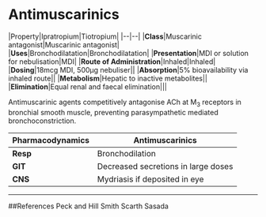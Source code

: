 # Antimuscarinics

|Property|Ipratropium|Tiotropium|
|--|--|
|**Class**|Muscarinic antagonist|Muscarinic antagonist|
|**Uses**|Bronchodilatation|Bronchodilatation|
|**Presentation**|MDI or solution for nebulisation|MDI|
|**Route of Administration**|Inhaled|Inhaled|
|**Dosing**|18mcg MDI, 500µg nebuliser||
|**Absorption**|5% bioavailability via inhaled route||
|**Metabolism**|Hepatic to inactive metabolites||
|**Elimination**|Equal renal and faecal elimination|||

Antimuscarinic agents competitively antagonise ACh at M<sub>3</sub> receptors in bronchial smooth muscle, preventing parasympathetic mediated bronchoconstriction.

|Pharmacodynamics|Antimuscarinics|
|--|--|
|**Resp**|Bronchodilation|
|**GIT**|Decreased secretions in large doses|
|**CNS**|Mydriasis if deposited in eye|

---
##References
Peck and Hill
Smith Scarth Sasada
